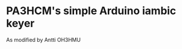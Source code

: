 PA3HCM's simple Arduino iambic keyer
====================================

As modified by Antti OH3HMU
